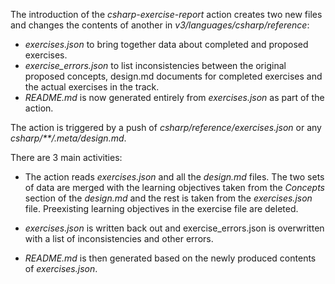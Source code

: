 The introduction of the _csharp-exercise-report_ action creates two new files and changes the contents of another in _v3/languages/csharp/reference_:

- _exercises.json_ to bring together data about completed and proposed exercises.
- _exercise_errors.json_ to list inconsistencies between the original proposed concepts, design.md documents for completed exercises and the actual exercises in the track.
- _README.md_ is now generated entirely from _exercises.json_ as part of the action.

The action is triggered by a push of _csharp/reference/exercises.json_ or any _csharp/\*\*/.meta/design.md_.

There are 3 main activities:

- The action reads _exercises.json_ and all the _design.md_ files. The two sets of data are merged with the learning objectives taken from the _Concepts_ section of the _design.md_ and the rest is taken from the _exercises.json_ file. Preexisting learning objectives in the exercise file are deleted.

- _exercises.json_ is written back out and exercise_errors.json is overwritten with a list of inconsistencies and other errors.

- _README.md_ is then generated based on the newly produced contents of _exercises.json_.
